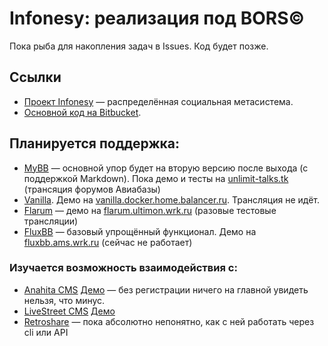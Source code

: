 # Infonesy: реализация под BORS©

Пока рыба для накопления задач в Issues. Код будет позже.

## Ссылки

* [Проект Infonesy](https://github.com/Balancer/infonesy) — распределённая социальная метасистема.
* [Основной код на Bitbucket](https://bitbucket.org/Balancer/infonesy-bors).

## Планируется поддержка:

* [MyBB](https://www.mybb.com/) — основной упор будет на вторую версию после выхода (с поддержкой Markdown). Пока демо и тесты на [unlimit-talks.tk](http://www.unlimit-talks.tk/) (трансяция форумов Авиабазы)
* [Vanilla](https://vanillaforums.org/). Демо на [vanilla.docker.home.balancer.ru](http://vanilla.docker.home.balancer.ru/). Трансляция не идёт.
* [Flarum](http://flarum.org/) — демо на [flarum.ultimon.wrk.ru](http://flarum.ultimon.wrk.ru/) (разовые тестовые трансляции)
* [FluxBB](http://fluxbb.org/) — базовый упрощённый функционал. Демо на [fluxbb.ams.wrk.ru](http://fluxbb.ams.wrk.ru/) (сейчас не работает)

### Изучается возможность взаимодействия с:
* [Anahita CMS](https://www.getanahita.com/) [Демо](http://anahita.works.home.balancer.ru/) — без регистрации ничего на главной увидеть нельзя, что минус.
* [LiveStreet CMS](http://livestreetcms.ru/) [Демо](http://ls.balancer.ru/)
* [Retroshare](http://retroshare.sourceforge.net/) — пока абсолютно непонятно, как с ней работать через cli или API
